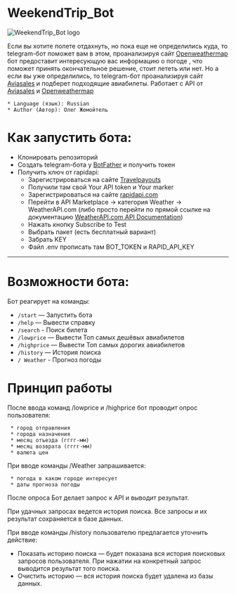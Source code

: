 # WeekendTrip_Bot
![WeekendTrip_Bot logo](https://github.com/zhemojtel/WeekendTrip_Bot/blob/main/assets/image001.png) 

Если вы хотите полете отдахнуть, но пока еще не определились куда,  то telegram-бот поможет вам в этом, проанализируя сайт [Openweathermap](https://openweathermap.org/) бот предоставит интересующую вас информацию о погоде , что поможет принять окончательное решение, стоит лететь или нет. Но а если вы уже определились, то telegram-бот проанализируя сайт [Aviasales](https://www.aviasales.by) и подберет  подходящие авиабилеты.
Работает с API от [Aviasales](https://www.aviasales.by) и [Openweathermap](https://openweathermap.org/)
```
* Language (язык): Russian
* Author (Автор): Олег Жемойтель
```
# Как запустить бота:
* Клонировать репозиторий
* Создать telegram-бота у [BotFather](https://t.me/BotFather) и получить токен
* Получить ключ от rapidapi:
  * Зарегистрироваться на сайте [Travelpayouts](https://app.travelpayouts.com/dashboard)
  * Получили там свой Your API token и Your marker
  * Зарегистрироваться на сайте [rapidapi.com](https://rapidapi.com/hub)
  * Перейти в API Marketplace → категория Weather → WeatherAPI.com
 (либо просто перейти по прямой ссылке на документацию [WeatherAPI.com API Documentation](https://rapidapi.com/weatherapi/api/weatherapi-com/))
  * Нажать кнопку Subscribe to Test
  * Выбрать пакет (есть бесплатный вариант)
  * Забрать KEY
  * Файл .env прописать там BOT_TOKEN и RAPID_API_KEY
____________________________
# Возможности бота:
Бот реагирует на команды:

* `/start` — Запустить бота
* `/help` — Вывести справку
* `/search` - Поиск билета
* `/lowprice` — Вывести Топ самых дешёвых авиабилетов
* `/highprice` — Вывести Топ самых дорогих авиабилетов
* `/history` — История поиска
* `/ Weather` - Прогноз погоды
  

# Принцип работы
После ввода команд /lowprice и /highprice бот проводит опрос пользователя:
```
 * город отправления
 * города назначения 
 * месяц отъезда (гггг-мм)
 * месяц возврата (гггг-мм)
 * валюта цен
```
При вводе команды /Weather запрашивается:
```
 * погода в каком городе интересует
 * даты прогноза погоды
```
После опроса Бот делает запрос к API и выводит результат.

При удачных запросах ведется история поиска. Все запросы и их результат сохраняется в базе данных.

При вводе команды /history пользователю предлагается уточнить действие:

 * Показать историю поиска — будет показана вся история поисковых запросов пользователя. При нажатии на конкретный запрос выводится результат того поиска.
 * Очистить историю — вся история поиска будет удалена из базы данных.